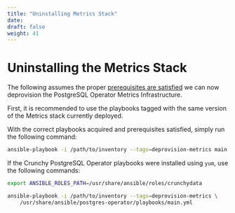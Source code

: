 ```yaml
---
title: "Uninstalling Metrics Stack"
date:
draft: false
weight: 41
---
```


# Uninstalling the Metrics Stack

The following assumes the proper [prerequisites are satisfied](/installation/install-with-ansible/prerequisites/)
we can now deprovision the PostgreSQL Operator Metrics Infrastructure.

First, it is recommended to use the playbooks tagged with the same version
of the Metrics stack currently deployed.

With the correct playbooks acquired and prerequisites satisfied, simply run
the following command:

```bash
ansible-playbook -i /path/to/inventory --tags=deprovision-metrics main.yml
```

If the Crunchy PostgreSQL Operator playbooks were installed using `yum`, use the
following commands:

```bash
export ANSIBLE_ROLES_PATH=/usr/share/ansible/roles/crunchydata

ansible-playbook -i /path/to/inventory --tags=deprovision-metrics \
    /usr/share/ansible/postgres-operator/playbooks/main.yml
```
